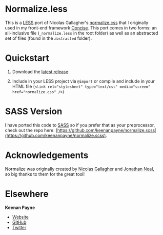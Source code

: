 Normalize.less
==============

This is a [LESS](http://lesscss.org/) port of Nicolas Gallagher's [normalize.css](http://necolas.github.com/normalize.css/) that I originally used in my front-end framework [Concise](http://github.com/ConciseCSS/concise.css-less). This port comes in two forms: an all-inclusive file (`_normalize.less` in the root folder) as well as an abstracted set of files (found in the `abstracted` folder).

Quickstart
==============

1. Download the [latest release](https://github.com/keenanpayne/normalize.less/archive/master.zip)

2. Include in your LESS project via `@import` or compile and include in your HTML file (`<link rel="stylesheet" type="text/css" media="screen" href="normalize.css" />`)

SASS Version
==============

I have ported this code to [SASS](http://sass-lang.com) so if you prefer that as your preprocessor, check out the repo here: [https://github.com/keenanpayne/normalize.scss](https://github.com/keenanpayne/normalize.scss).

Acknowledgements
==============

Normalize was originally created by [Nicolas Gallagher](https://github.com/necolas) and [Jonathan Neal](https://github.com/jonathantneal), so big thanks to them for the great tool!

Elsewhere
==============

**Keenan Payne**

- [Website](http://keenanpayne.com)
- [GitHub](http://github.com/keenanpayne)
- [Twitter](http://twitter.com/keenan_payne)